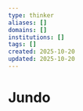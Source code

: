 ```yaml
---
type: thinker
aliases: []
domains: []
institutions: []
tags: []
created: 2025-10-20
updated: 2025-10-20
---
```


# Jundo


